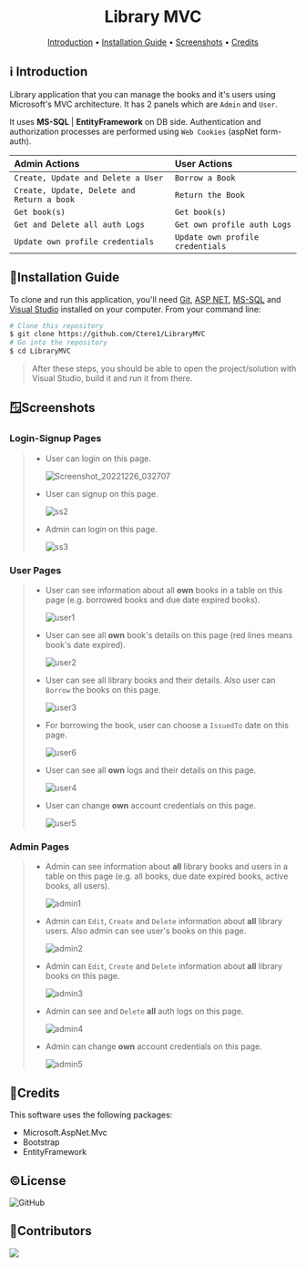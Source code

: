<h1 align="center">
  Library MVC
  <br>
</h1>

<p align="center">
  <a href="#introduction">Introduction</a> •
  <a href="#installation-guide">Installation Guide</a> •
  <a href="#screenshots">Screenshots</a> •
  <a href="#credits">Credits</a> 
</p>

## ℹ️ Introduction
Library application that you can manage the books and it's users using Microsoft's MVC architecture. It has 2 panels which are `Admin` and `User`. 

It uses **MS-SQL** | **EntityFramework** on DB side. Authentication and authorization processes are performed using `Web Cookies` (aspNet form-auth).

| Admin Actions                               | User Actions                       |                                     
| :----------------------------------------   | :-------------------------------   |        
| `Create, Update and Delete a User`          | `Borrow a Book`                    |         
| `Create, Update, Delete and Return a book`  | `Return the Book`                  |        
| `Get book(s)`                               | `Get book(s)`                      |        
| `Get and Delete all auth Logs`              | `Get own profile auth Logs`        |        
| `Update own profile credentials`            | `Update own profile credentials`   |        


## 📃Installation Guide

To clone and run this application, you'll need [Git](https://git-scm.com), [ASP NET](https://dotnet.microsoft.com/en-us/apps/aspnet), [MS-SQL](https://www.microsoft.com/en-us/sql-server/sql-server-downloads) and [Visual Studio](https://visualstudio.microsoft.com/downloads/) installed on your computer. From your command line:

```bash
# Clone this repository
$ git clone https://github.com/Ctere1/LibraryMVC
# Go into the repository
$ cd LibraryMVC
```
> After these steps,  you should be able to open the project/solution with Visual Studio, build it and run it from there.

## 🪟Screenshots
### **Login-Signup Pages**
> * User can login on this page.
>
>   ![Screenshot_20221226_032707](https://user-images.githubusercontent.com/62745858/209548931-5e1b52e7-7585-4937-bf5e-19db82124885.png)
>
> * User can signup on this page.
>
>   ![ss2](https://user-images.githubusercontent.com/62745858/208377244-46e82e5a-9d17-4f58-8a61-b11cc3b467ca.png)
>
> * Admin can login on this page.
>
>   ![ss3](https://user-images.githubusercontent.com/62745858/208377236-033cc98c-44d8-4b03-8e04-b100d8c8033e.png)

### **User Pages**
> * User can see information about all **own** books in a table on this page (e.g. borrowed books and due date expired books).
>
>   ![user1](https://user-images.githubusercontent.com/62745858/208377113-98f4e78f-d3f3-4987-9af1-9a4d4316cd84.png) 
>
> * User can see all **own** book's details on this page (red lines means book's date expired).
> 
>   ![user2](https://user-images.githubusercontent.com/62745858/208377114-de644782-29b1-477d-99f9-f3775211a394.png)
>
> * User can see all library books and their details. Also user can `Borrow` the books on this page.
> 
>   ![user3](https://user-images.githubusercontent.com/62745858/208377116-4211df21-221c-45f0-9287-0cd45ccf678d.png)
>
> * For borrowing the book, user can choose a `IssuedTo` date on this page.
> 
>   ![user6](https://user-images.githubusercontent.com/62745858/208377112-5144dcd0-3c48-42a3-b042-4d20eecd10c8.png)
>
> * User can see all **own** logs and their details on this page.
> 
>   ![user4](https://user-images.githubusercontent.com/62745858/208377104-9fd1cc11-156f-4ece-a068-358aefc2686f.png)
>
> * User can change **own** account credentials on this page. 
> 
>   ![user5](https://user-images.githubusercontent.com/62745858/208377109-43c0f13c-c14b-443d-85fc-b6a9d266dbcd.png)


### **Admin Pages**
> * Admin can see information about **all** library books and users in a table on this page (e.g. all books, due date expired books, active books, all users).
>
>   ![admin1](https://user-images.githubusercontent.com/62745858/208377186-d93b4b14-1393-4f35-8da6-fdf556577e65.png)
>
> * Admin can `Edit`, `Create` and `Delete` information about **all** library users. Also admin can see user's books on this page.
>
>   ![admin2](https://user-images.githubusercontent.com/62745858/208377188-80248c8c-e6bd-4e1f-8ef1-3bd9c5e9c79a.png)
>
> * Admin can `Edit`, `Create` and `Delete` information about **all** library books on this page.
>
>   ![admin3](https://user-images.githubusercontent.com/62745858/208377192-8f489250-31be-47c3-afff-4c7e34d8ab8c.png)
>
> * Admin can see and `Delete` **all** auth logs on this page.
>
>   ![admin4](https://user-images.githubusercontent.com/62745858/208377195-c88763c9-b453-4bab-9c05-3466041d06a4.png)
>
> * Admin can change **own** account credentials on this page. 
>
>   ![admin5](https://user-images.githubusercontent.com/62745858/208377180-35838f01-010a-44fe-9b47-b036f57f5d46.png)


## 📝Credits

This software uses the following packages:

- Microsoft.AspNet.Mvc
- Bootstrap
- EntityFramework

## ©License
![GitHub](https://img.shields.io/github/license/Ctere1/LibraryMVC)

## 📌Contributors

<a href="https://github.com/Ctere1/">
  <img src="https://contrib.rocks/image?repo=Ctere1/Ctere1" />
</a>
